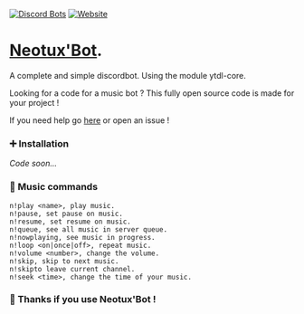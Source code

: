 [![Discord Bots](https://top.gg/api/widget/status/660891282465357834.svg)](https://discord.com/oauth2/authorize?client_id=660891282465357834&scope=bot&permissions=1178070385)  <a target="_blank" href="https://neotuxbot.tk">
    <img alt="Website" src="https://img.shields.io/website?down_color=red&down_message=Offline%20%E2%9D%8C&logo=google&logoColor=white&up_message=Online%20%E2%9C%94&url=https%3A%2F%2Fneotuxbot.tk">
</a>

# [Neotux'Bot](https://discord.com/oauth2/authorize?client_id=660891282465357834&scope=bot&permissions=1178070385).
A complete and simple discordbot. Using the module ytdl-core.

Looking for a code for a music bot ? This fully open source code is made for your project !

If you need help go [here](https://discord.gg/Qk2FUDazVa) or open an issue !

### ➕ Installation

*Code soon...*

### 🎵 Music commands

```
n!play <name>, play music.
n!pause, set pause on music.
n!resume, set resume on music.
n!queue, see all music in server queue.
n!nowplaying, see music in progress.
n!loop <on|once|off>, repeat music.
n!volume <number>, change the volume.
n!skip, skip to next music.
n!skipto leave current channel.
n!seek <time>, change the time of your music.

```
### 🎺 Thanks if you use Neotux'Bot !
